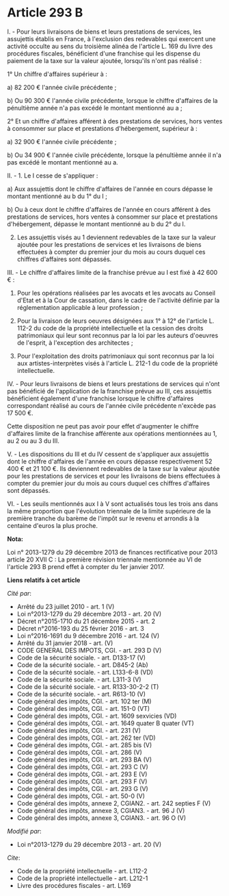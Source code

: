 # Article 293 B

I. - Pour leurs livraisons de biens et leurs prestations de services, les assujettis établis en France, à l'exclusion des
redevables qui exercent une activité occulte au sens du troisième alinéa de l'article L. 169 du livre des procédures
fiscales, bénéficient d'une franchise qui les dispense du paiement de la taxe sur la valeur ajoutée, lorsqu'ils n'ont pas
réalisé : 

1° Un chiffre d'affaires supérieur à : 

a) 82 200 € l'année civile précédente ; 

b) Ou 90 300 € l'année civile précédente, lorsque le chiffre d'affaires de la pénultième année n'a pas excédé le montant
mentionné au a ; 

2° Et un chiffre d'affaires afférent à des prestations de services, hors ventes à consommer sur place et prestations
d'hébergement, supérieur à : 

a) 32 900 € l'année civile précédente ; 

b) Ou 34 900 € l'année civile précédente, lorsque la pénultième année il n'a pas excédé le montant mentionné au a. 

II. - 1. Le I cesse de s'appliquer : 

a) Aux assujettis dont le chiffre d'affaires de l'année en cours dépasse le montant mentionné au b du 1° du I ; 

b) Ou à ceux dont le chiffre d'affaires de l'année en cours afférent à des prestations de services, hors ventes à consommer
sur place et prestations d'hébergement, dépasse le montant mentionné au b du 2° du I. 

2. Les assujettis visés au 1 deviennent redevables de la taxe sur la valeur ajoutée pour les prestations de services et les
livraisons de biens effectuées à compter du premier jour du mois au cours duquel ces chiffres d'affaires sont dépassés. 

III. - Le chiffre d'affaires limite de la franchise prévue au I est fixé à 42 600 € : 

1. Pour les opérations réalisées par les avocats et les avocats au Conseil d'Etat et à la Cour de cassation, dans le cadre de
l'activité définie par la réglementation applicable à leur profession ; 

2. Pour la livraison de leurs oeuvres désignées aux 1° à 12° de l'article L. 112-2 du code de la propriété intellectuelle et
la cession des droits patrimoniaux qui leur sont reconnus par la loi par les auteurs d'oeuvres de l'esprit, à l'exception des
architectes ; 

3. Pour l'exploitation des droits patrimoniaux qui sont reconnus par la loi aux artistes-interprètes visés à l'article L.
212-1 du code de la propriété intellectuelle. 

IV. - Pour leurs livraisons de biens et leurs prestations de services qui n'ont pas bénéficié de l'application de la
franchise prévue au III, ces assujettis bénéficient également d'une franchise lorsque le chiffre d'affaires correspondant
réalisé au cours de l'année civile précédente n'excède pas 17 500 €. 

Cette disposition ne peut pas avoir pour effet d'augmenter le chiffre d'affaires limite de la franchise afférente aux
opérations mentionnées au 1, au 2 ou au 3 du III.

V. - Les dispositions du III et du IV cessent de s'appliquer aux assujettis dont le chiffre d'affaires de l'année en cours
dépasse respectivement 52 400 € et 21 100 €. Ils deviennent redevables de la taxe sur la valeur ajoutée pour les prestations
de services et pour les livraisons de biens effectuées à compter du premier jour du mois au cours duquel ces chiffres
d'affaires sont dépassés. 

VI. - Les seuils mentionnés aux I à V sont actualisés tous les trois ans dans la même proportion que l'évolution triennale de
la limite supérieure de la première tranche du barème de l'impôt sur le revenu et arrondis à la centaine d'euros la plus
proche.

**Nota:**

Loi n° 2013-1279 du 29 décembre 2013 de finances rectificative pour 2013 article 20 XVII C : La première révision triennale
mentionnée au VI de l'article 293 B prend effet à compter du 1er janvier 2017.

**Liens relatifs à cet article**

_Cité par_:

  - Arrêté du 23 juillet 2010 - art. 1 (V)
  - Loi n°2013-1279 du 29 décembre 2013 - art. 20 (V)
  - Décret n°2015-1710 du 21 décembre 2015 - art. 2
  - Décret n°2016-193 du 25 février 2016 - art. 3
  - Loi n°2016-1691 du 9 décembre 2016 - art. 124 (V)
  - Arrêté du 31 janvier 2018 - art. (V)
  - CODE GENERAL DES IMPOTS, CGI. - art. 293 D (V)
  - Code de la sécurité sociale. - art. D133-17 (V)
  - Code de la sécurité sociale. - art. D845-2 (Ab)
  - Code de la sécurité sociale. - art. L133-6-8 (VD)
  - Code de la sécurité sociale. - art. L311-3 (V)
  - Code de la sécurité sociale. - art. R133-30-2-2 (T)
  - Code de la sécurité sociale. - art. R613-10 (V)
  - Code général des impôts, CGI. - art. 102 ter (M)
  - Code général des impôts, CGI. - art. 151-0 (VT)
  - Code général des impôts, CGI. - art. 1609 sexvicies (VD)
  - Code général des impôts, CGI. - art. 1649 quater B quater (VT)
  - Code général des impôts, CGI. - art. 231 (V)
  - Code général des impôts, CGI. - art. 262 ter (VD)
  - Code général des impôts, CGI. - art. 285 bis (V)
  - Code général des impôts, CGI. - art. 286 (V)
  - Code général des impôts, CGI. - art. 293 BA (V)
  - Code général des impôts, CGI. - art. 293 C (V)
  - Code général des impôts, CGI. - art. 293 E (V)
  - Code général des impôts, CGI. - art. 293 F (V)
  - Code général des impôts, CGI. - art. 293 G (V)
  - Code général des impôts, CGI. - art. 50-0 (V)
  - Code général des impôts, annexe 2, CGIAN2. - art. 242 septies F (V)
  - Code général des impôts, annexe 3, CGIAN3. - art. 96 J (V)
  - Code général des impôts, annexe 3, CGIAN3. - art. 96 O (V)

_Modifié par_:

  - Loi n°2013-1279 du 29 décembre 2013 - art. 20 (V)

_Cite_:

  - Code de la propriété intellectuelle - art. L112-2
  - Code de la propriété intellectuelle - art. L212-1
  - Livre des procédures fiscales - art. L169
